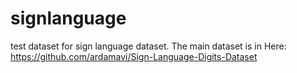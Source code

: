 # signlanguage
test dataset for sign language dataset.
The main dataset is in Here: https://github.com/ardamavi/Sign-Language-Digits-Dataset
